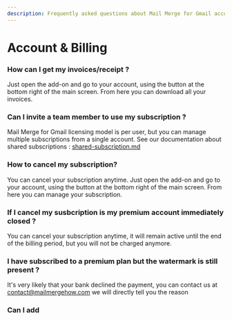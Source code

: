 ```yaml
---
description: Frequently asked questions about Mail Merge for Gmail account & billing.
---
```


# Account & Billing

### How can I get my invoices/receipt ?

Just open the add-on and go to your account, using the button at the bottom right of the main screen. From here you can download all your invoices.

### Can I invite a team member to use my subscription ?

Mail Merge for Gmail licensing model is per user, but you can manage multiple subscriptions from a single account. See our documentation about shared subscriptions : [shared-subscription.md](shared-subscription.md "mention")

### How to cancel my subscription?

You can cancel your subscription anytime. Just open the add-on and go to your account, using the button at the bottom right of the main screen. From here you can manage your subscription.

### If I cancel my susbcription is my premium account immediately closed ?

You can cancel your subscription anytime, it will remain active until the end of the billing period, but you will not be charged anymore.

### I have subscribed to a premium plan but the watermark is still present ?

It's very likely that your bank declined the payment, you can contact us at [contact@mailmergehow.com](mailto:contact@mailmergehow.com) we will directly tell you the reason

###

### Can I add&#x20;

